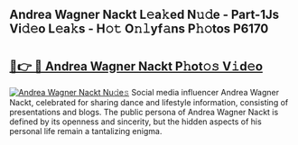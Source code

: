 ## Andrea Wagner Nackt L𝚎a𝚔ed N𝚞𝚍e - Part-1Js Vi𝚍𝚎o L𝚎a𝚔s - H𝚘𝚝 O𝚗𝚕yf𝚊ns P𝚑𝚘tos P6170

# <h2><a href="http://kf76gl.oniu.top/?m=Andrea+Wagner+Nackt">🔗👉 🔴 Andrea Wagner Nackt P𝚑ot𝚘𝚜 V𝚒d𝚎o</a></h2>

[![Andrea Wagner Nackt Nu𝚍e𝚜](https://i.imgur.com/0qMVB7G.gif)](http://kf76gl.oniu.top/?m=Andrea+Wagner+Nackt)
Social media influencer Andrea Wagner Nackt, celebrated for sharing dance and lifestyle information, consisting of presentations and blogs. The public persona of Andrea Wagner Nackt is defined by its openness and sincerity, but the hidden aspects of his personal life remain a tantalizing enigma.  

